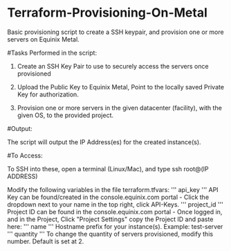 # Terraform-Provisioning-On-Metal

Basic provisioning script to create a SSH keypair, and provision one or more servers on Equinix Metal. 

#Tasks Performed in the script:

1. Create an SSH Key Pair to use to securely access the servers once provisioned

2. Upload the Public Key to Equinix Metal, Point to the locally saved Private Key for authorization.

3. Provision one or more servers in the given datacenter (facility), with the given OS, to the provided project.

#Output:

The script will output the IP Address(es) for the created instance(s). 

#To Access:

To SSH into these, open a terminal (Linux/Mac), and type ssh root@(IP ADDRESS)

Modify the following variables in the file terraform.tfvars:
'''
api_key
'''
API Key can be found/created in the console.equinix.com portal - Click the dropdown next to your name in the top right, click API-Keys.
'''
project_id
'''
Project ID can be found in the console.equinix.com portal - Once logged in, and in the Project, Click "Project Settings" copy the Project ID and paste here:
'''
name
'''
Hostname prefix for your instance(s). Example: test-server
'''
quantity
'''
To change the quantity of servers provisioned, modify this number. Default is set at 2. 
